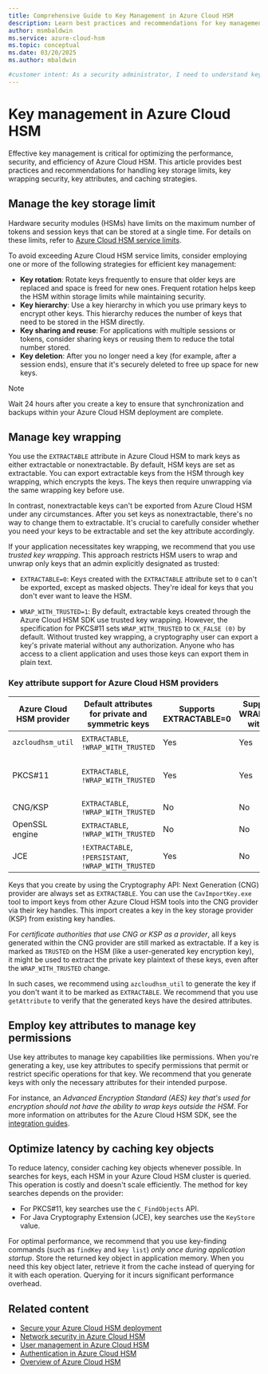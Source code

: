 ```yaml
---
title: Comprehensive Guide to Key Management in Azure Cloud HSM
description: Learn best practices and recommendations for key management in Azure Cloud HSM, including storage limits, key wrapping security, and caching strategies.
author: msmbaldwin
ms.service: azure-cloud-hsm
ms.topic: conceptual
ms.date: 03/20/2025
ms.author: mbaldwin

#customer intent: As a security administrator, I need to understand key management in Azure Cloud HSM so that I can ensure optimal performance, security, and efficiency.
---
```


# Key management in Azure Cloud HSM

Effective key management is critical for optimizing the performance, security, and efficiency of Azure Cloud HSM. This article provides best practices and recommendations for handling key storage limits, key wrapping security, key attributes, and caching strategies.

## Manage the key storage limit

Hardware security modules (HSMs) have limits on the maximum number of tokens and session keys that can be stored at a single time. For details on these limits, refer to [Azure Cloud HSM service limits](service-limits.md).

To avoid exceeding Azure Cloud HSM service limits, consider employing one or more of the following strategies for efficient key management:

- **Key rotation**: Rotate keys frequently to ensure that older keys are replaced and space is freed for new ones. Frequent rotation helps keep the HSM within storage limits while maintaining security.
- **Key hierarchy**: Use a key hierarchy in which you use primary keys to encrypt other keys. This hierarchy reduces the number of keys that need to be stored in the HSM directly.
- **Key sharing and reuse**: For applications with multiple sessions or tokens, consider sharing keys or reusing them to reduce the total number stored.
- **Key deletion**: After you no longer need a key (for example, after a session ends), ensure that it's securely deleted to free up space for new keys.

> [!NOTE]
> Wait 24 hours after you create a key to ensure that synchronization and backups within your Azure Cloud HSM deployment are complete.

## Manage key wrapping

You use the `EXTRACTABLE` attribute in Azure Cloud HSM to mark keys as either extractable or nonextractable. By default, HSM keys are set as extractable. You can export extractable keys from the HSM through key wrapping, which encrypts the keys. The keys then require unwrapping via the same wrapping key before use.

In contrast, nonextractable keys can't be exported from Azure Cloud HSM under any circumstances. After you set keys as nonextractable, there's no way to change them to extractable. It's crucial to carefully consider whether you need your keys to be extractable and set the key attribute accordingly.

If your application necessitates key wrapping, we recommend that you use *trusted key wrapping*. This approach restricts HSM users to wrap and unwrap only keys that an admin explicitly designated as trusted:

- `EXTRACTABLE=0`: Keys created with the `EXTRACTABLE` attribute set to `0` can't be exported, except as masked objects. They're ideal for keys that you don't ever want to leave the HSM.

- `WRAP_WITH_TRUSTED=1`: By default, extractable keys created through the Azure Cloud HSM SDK use trusted key wrapping. However, the specification for PKCS#11 sets `WRAP_WITH_TRUSTED` to `CK_FALSE (0)` by default. Without trusted key wrapping, a cryptography user can export a key's private material without any authorization. Anyone who has access to a client application and uses those keys can export them in plain text.

### Key attribute support for Azure Cloud HSM providers

| Azure Cloud HSM provider | Default attributes for private and symmetric keys | Supports EXTRACTABLE=0 | Supports configuring WRAP_WITH_TRUSTED within the provider | Default WRAP_WITH_TRUSTED value |
|--------------------------|----------------------------------------------|------------------------|---------------------------------------------|-------------------------|
| `azcloudhsm_util`         | `EXTRACTABLE`, `!WRAP_WITH_TRUSTED`             | Yes                    | Yes                                         | `1` (`0` can be set via parameters) |
| PKCS#11                 | `EXTRACTABLE`, `!WRAP_WITH_TRUSTED`             | Yes                    | Yes                                         | `0` (specified in the PKCS#11 specification, but can be set to `1` in the API) |
| CNG/KSP               | `EXTRACTABLE`, `!WRAP_WITH_TRUSTED`             | No                     | No                                          | `1` |
| OpenSSL engine          | `EXTRACTABLE`, `!WRAP_WITH_TRUSTED`             | No                     | No                                          | `1` |
| JCE                     | `!EXTRACTABLE`, `!PERSISTANT`, `!WRAP_WITH_TRUSTED` | Yes                    | No                                          | `1` |

Keys that you create by using the Cryptography API: Next Generation (CNG) provider are always set as `EXTRACTABLE`. You can use the `CavImportKey.exe` tool to import keys from other Azure Cloud HSM tools into the CNG provider via their key handles. This import creates a key in the key storage provider (KSP) from existing key handles.

For *certificate authorities that use CNG or KSP as a provider*, all keys generated within the CNG provider are still marked as extractable. If a key is marked as `TRUSTED` on the HSM (like a user-generated key encryption key), it might be used to extract the private key plaintext of these keys, even after the `WRAP_WITH_TRUSTED` change.

In such cases, we recommend using `azcloudhsm_util` to generate the key if you don't want it to be marked as `EXTRACTABLE`. We recommend that you use `getAttribute` to verify that the generated keys have the desired attributes.

## Employ key attributes to manage key permissions

Use key attributes to manage key capabilities like permissions. When you're generating a key, use key attributes to specify permissions that permit or restrict specific operations for that key. We recommend that you generate keys with only the necessary attributes for their intended purpose.

For instance, an *Advanced Encryption Standard (AES) key that's used for encryption should not have the ability to wrap keys outside the HSM*. For more information on attributes for the Azure Cloud HSM SDK, see the [integration guides](integration-guides.md).

## Optimize latency by caching key objects

To reduce latency, consider caching key objects whenever possible. In searches for keys, each HSM in your Azure Cloud HSM cluster is queried. This operation is costly and doesn't scale efficiently. The method for key searches depends on the provider:

- For PKCS#11, key searches use the `C_FindObjects` API.
- For Java Cryptography Extension (JCE), key searches use the `KeyStore` value.

For optimal performance, we recommend that you use key-finding commands (such as `findKey` and `key list`) *only once during application startup*. Store the returned key object in application memory. When you need this key object later, retrieve it from the cache instead of querying for it with each operation. Querying for it incurs significant performance overhead.

## Related content

- [Secure your Azure Cloud HSM deployment](secure-cloud-hsm.md)
- [Network security in Azure Cloud HSM](network-security.md)
- [User management in Azure Cloud HSM](user-management.md)
- [Authentication in Azure Cloud HSM](authentication.md)
- [Overview of Azure Cloud HSM](overview.md)
